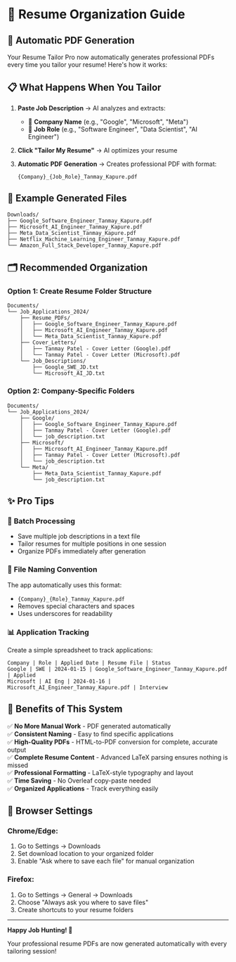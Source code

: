 # 📁 Resume Organization Guide

## 🚀 **Automatic PDF Generation**

Your Resume Tailor Pro now automatically generates professional PDFs every time you tailor your resume! Here's how it works:

## 📋 **What Happens When You Tailor**

1. **Paste Job Description** → AI analyzes and extracts:
   - 🏢 **Company Name** (e.g., "Google", "Microsoft", "Meta")
   - 💼 **Job Role** (e.g., "Software Engineer", "Data Scientist", "AI Engineer")

2. **Click "Tailor My Resume"** → AI optimizes your resume

3. **Automatic PDF Generation** → Creates professional PDF with format:
   ```
   {Company}_{Job_Role}_Tanmay_Kapure.pdf
   ```

## 📁 **Example Generated Files**

```
Downloads/
├── Google_Software_Engineer_Tanmay_Kapure.pdf
├── Microsoft_AI_Engineer_Tanmay_Kapure.pdf
├── Meta_Data_Scientist_Tanmay_Kapure.pdf
├── Netflix_Machine_Learning_Engineer_Tanmay_Kapure.pdf
└── Amazon_Full_Stack_Developer_Tanmay_Kapure.pdf
```

## 🗂️ **Recommended Organization**

### Option 1: Create Resume Folder Structure
```
Documents/
└── Job_Applications_2024/
    ├── Resume_PDFs/
    │   ├── Google_Software_Engineer_Tanmay_Kapure.pdf
    │   ├── Microsoft_AI_Engineer_Tanmay_Kapure.pdf
    │   └── Meta_Data_Scientist_Tanmay_Kapure.pdf
    ├── Cover_Letters/
    │   ├── Tanmay Patel - Cover Letter (Google).pdf
    │   └── Tanmay Patel - Cover Letter (Microsoft).pdf
    └── Job_Descriptions/
        ├── Google_SWE_JD.txt
        └── Microsoft_AI_JD.txt
```

### Option 2: Company-Specific Folders
```
Documents/
└── Job_Applications_2024/
    ├── Google/
    │   ├── Google_Software_Engineer_Tanmay_Kapure.pdf
    │   ├── Tanmay Patel - Cover Letter (Google).pdf
    │   └── job_description.txt
    ├── Microsoft/
    │   ├── Microsoft_AI_Engineer_Tanmay_Kapure.pdf
    │   ├── Tanmay Patel - Cover Letter (Microsoft).pdf
    │   └── job_description.txt
    └── Meta/
        ├── Meta_Data_Scientist_Tanmay_Kapure.pdf
        └── job_description.txt
```

## ✨ **Pro Tips**

### 🔄 **Batch Processing**
- Save multiple job descriptions in a text file
- Tailor resumes for multiple positions in one session
- Organize PDFs immediately after generation

### 📝 **File Naming Convention**
The app automatically uses this format:
- `{Company}_{Role}_Tanmay_Kapure.pdf`
- Removes special characters and spaces
- Uses underscores for readability

### 📊 **Application Tracking**
Create a simple spreadsheet to track applications:
```
Company | Role | Applied Date | Resume File | Status
Google | SWE | 2024-01-15 | Google_Software_Engineer_Tanmay_Kapure.pdf | Applied
Microsoft | AI Eng | 2024-01-16 | Microsoft_AI_Engineer_Tanmay_Kapure.pdf | Interview
```

## 🎯 **Benefits of This System**

✅ **No More Manual Work** - PDF generated automatically  
✅ **Consistent Naming** - Easy to find specific applications  
✅ **High-Quality PDFs** - HTML-to-PDF conversion for complete, accurate output  
✅ **Complete Resume Content** - Advanced LaTeX parsing ensures nothing is missed  
✅ **Professional Formatting** - LaTeX-style typography and layout  
✅ **Time Saving** - No Overleaf copy-paste needed  
✅ **Organized Applications** - Track everything easily  

## 🔧 **Browser Settings**

### Chrome/Edge:
1. Go to Settings → Downloads
2. Set download location to your organized folder
3. Enable "Ask where to save each file" for manual organization

### Firefox:
1. Go to Settings → General → Downloads
2. Choose "Always ask you where to save files"
3. Create shortcuts to your resume folders

---

**Happy Job Hunting! 🚀**

Your professional resume PDFs are now generated automatically with every tailoring session! 